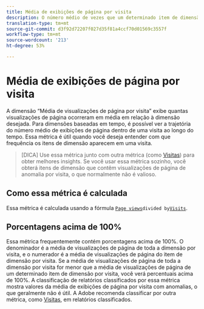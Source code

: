 ```yaml
---
title: Média de exibições de página por visita
description: O número médio de vezes que um determinado item de dimensão apareceu em uma visita.
translation-type: tm+mt
source-git-commit: d3f92d72207f027d35f81a4ccf70d01569c3557f
workflow-type: tm+mt
source-wordcount: '213'
ht-degree: 53%

---
```



# Média de exibições de página por visita

A dimensão “Média de visualizações de página por visita” exibe quantas visualizações de página ocorreram em média em relação à dimensão desejada. Para dimensões baseadas em tempo, é possível ver a trajetória do número médio de exibições de página dentro de uma visita ao longo do tempo. Essa métrica é útil quando você deseja entender com que frequência os itens de dimensão aparecem em uma visita.

>[DICA] Use essa métrica junto com outra métrica (como [Visitas](visits.md)) para obter melhores insights. Se você usar essa métrica sozinho, você obterá itens de dimensão que contêm visualizações de página de anomalia por visita, o que normalmente não é valioso.

## Como essa métrica é calculada

Essa métrica é calculada usando a fórmula [`Page views`](page-views.md)` divided by `[`Visits`](visits.md).

## Porcentagens acima de 100%

Essa métrica frequentemente contém porcentagens acima de 100%. O denominador é a média de visualizações de página de toda a dimensão por visita, e o numerador é a média de visualizações de página do item de dimensão por visita. Se a média de visualizações de página de toda a dimensão por visita for menor que a média de visualizações de página de um determinado item de dimensão por visita, você verá percentuais acima de 100%. A classificação de relatórios classificados por essa métrica mostra valores da média de exibições de página por visita com anomalias, o que geralmente não é útil. A Adobe recomenda classificar por outra métrica, como [Visitas](visits.md), em relatórios classificados.